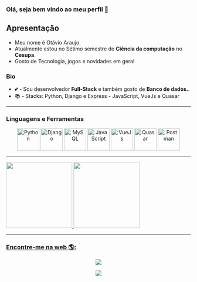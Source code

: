### Olá, seja bem vindo ao meu perfil 👋

## Apresentação
 - Meu nome é Otávio Araujo.
 - Atualmente estou no Sétimo semestre de **Ciência da computação** no **Cesupa**.
 - Gosto de Tecnologia, jogos e novidades em geral

### Bio
- 💕 - Sou desenvolvedor **Full-Stack** e também gosto de **Banco de dados.**.
- 📚 - Stacks: Python, Django e Express - JavaScript, VueJs e Quasar

<hr/>

### Linguagens e Ferramentas

<p align="center">
   <a
    href="https://www.python.org/"
    target="_blank"
    >
    <img
      src="https://marquesfernandes.com/wp-content/uploads/2020/08/kwi4bvgzths31.jpg"
      alt="Python"
      width="60"
      height="60"
    />
  </a>
  <a
    href="https://www.djangoproject.com/"
    target="_blank"
   >
   <img
     src="https://humberto.io/img/posts/django-generic-manytomany-relations.png"
     alt="Django"
     width="60"
     height="60"
   />
  </a>
  <a
    href="https://www.mysql.com/"
    target="_blank"
   >
   <img
     src="https://www.iped.com.br/img/cursos/56207.jpg"
     alt="MySQL"
     width="60"
     height="60"
   />
  </a>
  <a
    href="https://developer.mozilla.org/pt-BR/docs/Web/JavaScript"
    target="_blank"
   >
   <img
     src="https://upload.wikimedia.org/wikipedia/commons/thumb/9/99/Unofficial_JavaScript_logo_2.svg/800px-Unofficial_JavaScript_logo_2.svg.png"
     alt="JavaScript"
     width="60"
     height="60"
   />
  </a>
  <a
    href="https://vuejs.org/"
    target="_blank"
   >
   <img
     src="https://miro.medium.com/max/1200/1*nq9cdMxtdhQ0ZGL8OuSCUQ.jpeg"
     alt="VueJs"
     width="60"
     height="60"
   />
  </a>
  <a
    href="https://quasar.dev/"
    target="_blank"
   >
   <img
     src="https://static.imasters.com.br/wp-content/uploads/2019/02/26152553/Criando-mu%CC%81ltiplos-environments-no-Quasar-Framework.jpg"
     alt="Quasar"
     width="60"
     height="60"
   />
  </a>
  <a
    href="https://quasar.dev/"
    target="_blank"
   >
   <img
     src="https://blog.bsource.com.br/assets/img/POSTMAN.png"
     alt="Postman"
     width="60"
     height="60"
   />
  </a>
</p>

<hr/>
 
<div align="justify-between">
  <a href="https://github.com/otavioaraujo08">
  <img height="180em" src="https://github-readme-stats.vercel.app/api?username=otavioaraujo08&show_icons=true&theme=dracula&include_all_commits=true&count_private=true"/>
  <img height="180em" src="https://github-readme-stats.vercel.app/api/top-langs/?username=otavioaraujo08&layout=compact&langs_count=7&theme=dracula"/>
</div>
 
<hr/>
 
### Encontre-me na web 🌎:
<div align="center">
 <a href = "otaviodev08@gmail.com"><img src="https://img.shields.io/badge/-Gmail-%23333?style=for-the-badge&logo=gmail&logoColor=white" target="_blank"></a>
 
 <a href="https://www.linkedin.com/in/otávio-araujo-77474b1ab/" target="_blank"><img src="https://img.shields.io/badge/-LinkedIn-%230077B5?style=for-the-badge&logo=linkedin&logoColor=white" target="_blank"></a> 
</div>
